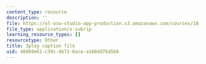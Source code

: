 ```yaml
---
content_type: resource
description: ''
file: https://ol-ocw-studio-app-production.s3.amazonaws.com/courses/18-03sc-differential-equations-fall-2011/48869e61c39cdb726acea168dd76d5b8_sZ2qulI6GEk.srt
file_type: application/x-subrip
learning_resource_types: []
resourcetype: Other
title: 3play caption file
uid: 48869e61-c39c-db72-6ace-a168dd76d5b8
---
```

